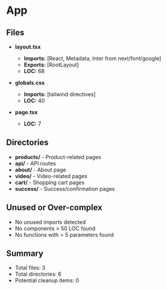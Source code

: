 # App

## Files
- **layout.tsx**
  - **Imports:** [React, Metadata, Inter from next/font/google]
  - **Exports:** [RootLayout]
  - **LOC:** 68

- **globals.css**
  - **Imports:** [tailwind directives]
  - **LOC:** 40

- **page.tsx**
  - **LOC:** 7

## Directories
- **products/** - Product-related pages
- **api/** - API routes
- **about/** - About page
- **video/** - Video-related pages
- **cart/** - Shopping cart pages
- **success/** - Success/confirmation pages

## Unused or Over-complex
- No unused imports detected
- No components > 50 LOC found
- No functions with > 5 parameters found

## Summary
- Total files: 3
- Total directories: 6
- Potential cleanup items: 0 